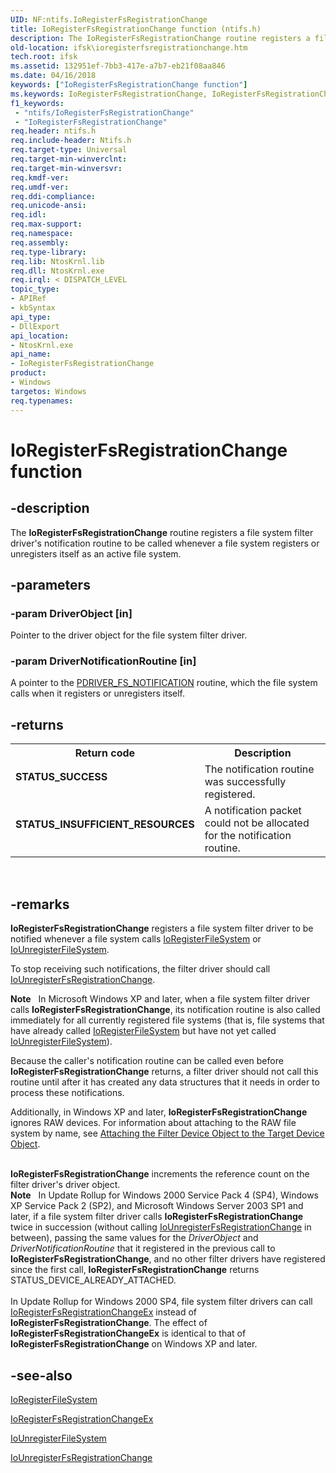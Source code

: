 ```yaml
---
UID: NF:ntifs.IoRegisterFsRegistrationChange
title: IoRegisterFsRegistrationChange function (ntifs.h)
description: The IoRegisterFsRegistrationChange routine registers a file system filter driver's notification routine to be called whenever a file system registers or unregisters itself as an active file system.
old-location: ifsk\ioregisterfsregistrationchange.htm
tech.root: ifsk
ms.assetid: 132951ef-7bb3-417e-a7b7-eb21f08aa846
ms.date: 04/16/2018
keywords: ["IoRegisterFsRegistrationChange function"]
ms.keywords: IoRegisterFsRegistrationChange, IoRegisterFsRegistrationChange routine [Installable File System Drivers], ifsk.ioregisterfsregistrationchange, ioref_6b4dc0bd-0821-4016-8eb7-c448c0247785.xml, ntifs/IoRegisterFsRegistrationChange
f1_keywords:
 - "ntifs/IoRegisterFsRegistrationChange"
 - "IoRegisterFsRegistrationChange"
req.header: ntifs.h
req.include-header: Ntifs.h
req.target-type: Universal
req.target-min-winverclnt: 
req.target-min-winversvr: 
req.kmdf-ver: 
req.umdf-ver: 
req.ddi-compliance: 
req.unicode-ansi: 
req.idl: 
req.max-support: 
req.namespace: 
req.assembly: 
req.type-library: 
req.lib: NtosKrnl.lib
req.dll: NtosKrnl.exe
req.irql: < DISPATCH_LEVEL
topic_type:
- APIRef
- kbSyntax
api_type:
- DllExport
api_location:
- NtosKrnl.exe
api_name:
- IoRegisterFsRegistrationChange
product:
- Windows
targetos: Windows
req.typenames: 
---
```


# IoRegisterFsRegistrationChange function


## -description


The <b>IoRegisterFsRegistrationChange</b> routine registers a file system filter driver's notification routine to be called whenever a file system registers or unregisters itself as an active file system.


## -parameters




### -param DriverObject [in]

Pointer to the driver object for the file system filter driver.


### -param DriverNotificationRoutine [in]

A pointer to the <a href="https://docs.microsoft.com/windows-hardware/drivers/ddi/ntifs/nc-ntifs-driver_fs_notification">PDRIVER_FS_NOTIFICATION</a> routine, which the file system calls when it registers or unregisters itself.


## -returns



<table>
<tr>
<th>Return code</th>
<th>Description</th>
</tr>
<tr>
<td width="40%">
<dl>
<dt><b>STATUS_SUCCESS</b></dt>
</dl>
</td>
<td width="60%">
The notification routine was successfully registered.

</td>
</tr>
<tr>
<td width="40%">
<dl>
<dt><b>STATUS_INSUFFICIENT_RESOURCES</b></dt>
</dl>
</td>
<td width="60%">
A notification packet could not be allocated for the notification routine.

</td>
</tr>
</table>
 




## -remarks



<b>IoRegisterFsRegistrationChange</b> registers a file system filter driver to be notified whenever a file system calls <a href="https://docs.microsoft.com/windows-hardware/drivers/ddi/ntifs/nf-ntifs-ioregisterfilesystem">IoRegisterFileSystem</a> or <a href="https://docs.microsoft.com/windows-hardware/drivers/ddi/ntifs/nf-ntifs-iounregisterfilesystem">IoUnregisterFileSystem</a>. 

To stop receiving such notifications, the filter driver should call <a href="https://docs.microsoft.com/windows-hardware/drivers/ddi/ntifs/nf-ntifs-iounregisterfsregistrationchange">IoUnregisterFsRegistrationChange</a>. 

<div class="alert"><b>Note</b>    In Microsoft Windows XP and later, when a file system filter driver calls <b>IoRegisterFsRegistrationChange</b>, its notification routine is also called immediately for all currently registered file systems (that is, file systems that have already called <a href="https://docs.microsoft.com/windows-hardware/drivers/ddi/ntifs/nf-ntifs-ioregisterfilesystem">IoRegisterFileSystem</a> but have not yet called <a href="https://docs.microsoft.com/windows-hardware/drivers/ddi/ntifs/nf-ntifs-iounregisterfilesystem">IoUnregisterFileSystem</a>). <p class="note">Because the caller's notification routine can be called even before <b>IoRegisterFsRegistrationChange</b> returns, a filter driver should not call this routine until after it has created any data structures that it needs in order to process these notifications. 

<p class="note">Additionally, in Windows XP and later, <b>IoRegisterFsRegistrationChange</b> ignores RAW devices. For information about attaching to the RAW file system by name, see <a href="https://docs.microsoft.com/windows-hardware/drivers/ifs/attaching-the-filter-device-object-to-the-target-device-object">Attaching the Filter Device Object to the Target Device Object</a>. 

</div>
<div> </div>
<b>IoRegisterFsRegistrationChange</b> increments the reference count on the filter driver's driver object. 

<div class="alert"><b>Note</b>    In Update Rollup for Windows 2000 Service Pack 4 (SP4), Windows XP Service Pack 2 (SP2), and Microsoft Windows Server 2003 SP1 and later, if a file system filter driver calls <b>IoRegisterFsRegistrationChange</b> twice in succession (without calling <a href="https://docs.microsoft.com/windows-hardware/drivers/ddi/ntifs/nf-ntifs-iounregisterfsregistrationchange">IoUnregisterFsRegistrationChange</a> in between), passing the same values for the <i>DriverObject</i> and <i>DriverNotificationRoutine</i> that it registered in the previous call to <b>IoRegisterFsRegistrationChange</b>, and no other filter drivers have registered since the first call, <b>IoRegisterFsRegistrationChange</b> returns STATUS_DEVICE_ALREADY_ATTACHED. </div>
<div> </div>
In Update Rollup for Windows 2000 SP4, file system filter drivers can call <a href="https://docs.microsoft.com/windows-hardware/drivers/ddi/ntifs/nf-ntifs-ioregisterfsregistrationchangeex">IoRegisterFsRegistrationChangeEx</a> instead of <b>IoRegisterFsRegistrationChange</b>. The effect of <b>IoRegisterFsRegistrationChangeEx</b> is identical to that of <b>IoRegisterFsRegistrationChange</b> on Windows XP and later. 




## -see-also




<a href="https://docs.microsoft.com/windows-hardware/drivers/ddi/ntifs/nf-ntifs-ioregisterfilesystem">IoRegisterFileSystem</a>



<a href="https://docs.microsoft.com/windows-hardware/drivers/ddi/ntifs/nf-ntifs-ioregisterfsregistrationchangeex">IoRegisterFsRegistrationChangeEx</a>



<a href="https://docs.microsoft.com/windows-hardware/drivers/ddi/ntifs/nf-ntifs-iounregisterfilesystem">IoUnregisterFileSystem</a>



<a href="https://docs.microsoft.com/windows-hardware/drivers/ddi/ntifs/nf-ntifs-iounregisterfsregistrationchange">IoUnregisterFsRegistrationChange</a>
 

 

